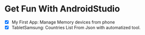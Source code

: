 # Get Fun With AndroidStudio

- [x] My First App: Manage Memory devices from phone
- [x] TabletSamsung: Countries List From Json with automatized tool.
